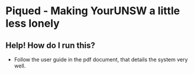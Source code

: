 # Piqued - Making YourUNSW a little less lonely

## Help! How do I run this?

- Follow the user guide in the pdf document, that details the system very well.
